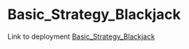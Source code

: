# Basic_Strategy_Blackjack
Link to deployment [Basic_Strategy_Blackjack](https://luckylobster25.github.io/Basic_Strategy_Blackjack/)
